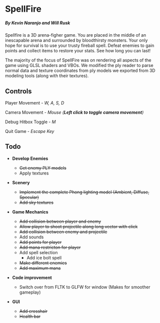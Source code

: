 # SpellFire 
##### By Kevin Naranjo and Will Rusk

Spellfire is a 3D arena-figher game.  You are placed in the middle of an inescapable
arena and surrounded by bloodthirsty monsters.  Your only hope for survival is
to use your trusty fireball spell.  Defeat enemies to gain points and collect
items to restore your stats.  See how long you can last!

The majority of the focus of SpellFire was on rendering all aspects of the game
using GLSL shaders and VBOs.  We modified the ply reader to parse normal data and 
texture coordinates from ply models we exported from 3D modeling tools (along with
their textures).  

## Controls
Player Movement - *W, A, S, D*

Camera Movement - *Mouse (__Left click to toggle camera movement__)*

Debug Hitbox Toggle - *M*

Quit Game - *Escape Key*


## Todo
- **Develop Enemies**
	- ~~Get enemy PLY models~~
	- Apply textures


- **Scenery**
	- ~~Implement the complete Phong lighting model (Ambient, Diffuse, Specular)~~
	- ~~Add sky textures~~


- **Game Mechanics**
	- ~~Add collision between player and enemy~~
	- ~~Allow player to shoot projectile along long vector with click~~
	- ~~Add collision between enemy and projectile~~
	- Add sounds
	- ~~Add points for player~~
	- ~~Add mana restricton for player~~
	- Add spell selection
		- Add ice bolt spell
	- ~~Make different enemies~~
	- ~~Add maximum mana~~
	


- **Code improvement**
	- Switch over from FLTK to GLFW for window (Makes for smoother gameplay)

- **GUI**
	- ~~Add crosshair~~
	- ~~Health bar~~